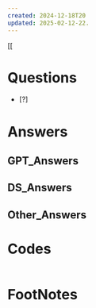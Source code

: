 ```yaml
---
created: 2024-12-18T20
updated: 2025-02-12-22.
---
```

[[

# Questions

- [?] 


# Answers

## GPT_Answers


## DS_Answers


## Other_Answers


# Codes

```python

```


# FootNotes
